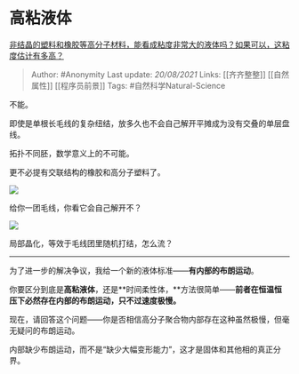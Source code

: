 # 高粘液体
[非结晶的塑料和橡胶等高分子材料，能看成粘度非常大的液体吗？如果可以，这粘度估计有多高？](https://www.zhihu.com/question/464537692/answer/2067176339)

> Author: #Anonymity 
Last update: *20/08/2021* 
Links: [[齐齐整整]] [[自然属性]] [[程序员前景]]
Tags: #自然科学Natural-Science  



不能。

即使是单根长毛线的复杂纽结，放多久也不会自己解开平摊成为没有交叠的单层盘线。

拓扑不同胚，数学意义上的不可能。

更不必提有交联结构的橡胶和高分子塑料了。

![](https://pic3.zhimg.com/50/v2-bcc70dbb3098dacf59d6488867dc786c_720w.jpg?source=1940ef5c)

给你一团毛线，你看它会自己解开不？

![](https://pic1.zhimg.com/50/v2-30b674c4f9b43fcf5d80daf4f24f27d4_720w.jpg?source=1940ef5c)

局部晶化，等效于毛线团里随机打结，怎么流？

---

为了进一步的解决争议，我给一个新的液体标准——**有内部的布朗运动**。

你要区分到底是**高粘液体**，还是**时间柔性体，**方法很简单——**前者在恒温恒压下必然存在内部的布朗运动，只不过速度极慢。**

现在，请回答这个问题——你是否相信高分子聚合物内部存在这种虽然极慢，但毫无疑问的布朗运动。

内部缺少布朗运动，而不是“缺少大幅变形能力”，这才是固体和其他相的真正分界。

  
  
